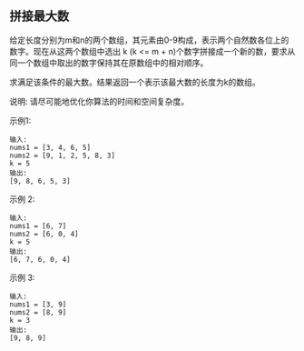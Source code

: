 ## 拼接最大数

给定长度分别为m和n的两个数组，其元素由0-9构成，表示两个自然数各位上的数字。现在从这两个数组中选出 k (k <= m + n)个数字拼接成一个新的数，要求从同一个数组中取出的数字保持其在原数组中的相对顺序。

求满足该条件的最大数。结果返回一个表示该最大数的长度为k的数组。

说明: 请尽可能地优化你算法的时间和空间复杂度。

示例1:

```
输入:
nums1 = [3, 4, 6, 5]
nums2 = [9, 1, 2, 5, 8, 3]
k = 5
输出:
[9, 8, 6, 5, 3]
```

示例 2:

```
输入:
nums1 = [6, 7]
nums2 = [6, 0, 4]
k = 5
输出:
[6, 7, 6, 0, 4]
```

示例 3:

```
输入:
nums1 = [3, 9]
nums2 = [8, 9]
k = 3
输出:
[9, 8, 9]
```